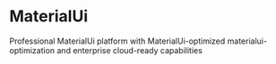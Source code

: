 # MaterialUi
Professional MaterialUi platform with MaterialUi-optimized materialui-optimization and enterprise cloud-ready capabilities
